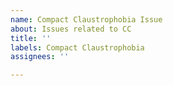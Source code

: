 ```yaml
---
name: Compact Claustrophobia Issue
about: Issues related to CC
title: ''
labels: Compact Claustrophobia
assignees: ''

---
```



